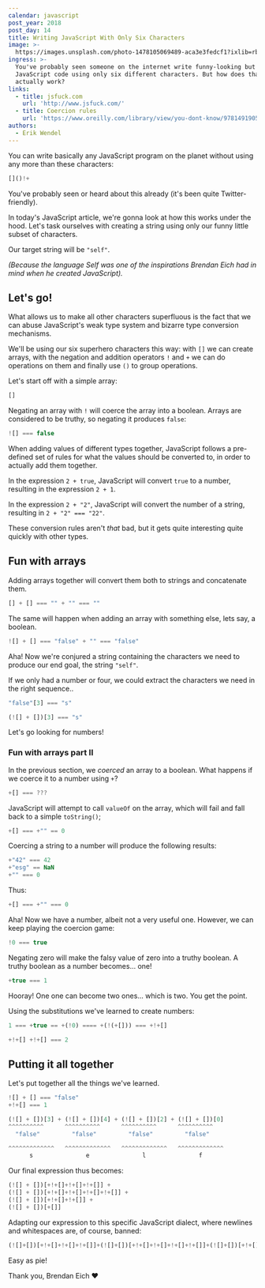 ```yaml
---
calendar: javascript
post_year: 2018
post_day: 14
title: Writing JavaScript With Only Six Characters
image: >-
  https://images.unsplash.com/photo-1478105069489-aca3e3fedcf1?ixlib=rb-1.2.1&ixid=eyJhcHBfaWQiOjEyMDd9&dpr=1&auto=format&fit=crop&w=1000&q=80&cs=tinysrgb
ingress: >-
  You've probably seen someone on the internet write funny-looking but runnable
  JavaScript code using only six different characters. But how does that
  actually work?
links:
  - title: jsfuck.com
    url: 'http://www.jsfuck.com/'
  - title: Coercion rules
    url: 'https://www.oreilly.com/library/view/you-dont-know/9781491905159/ch04.html'
authors:
  - Erik Wendel
---
```


You can write basically any JavaScript program on the planet without using any more than these characters:

```js
[]()!+
```

You've probably seen or heard about this already (it's been quite Twitter-friendly).

In today's JavaScript article, we're gonna look at how this works under the hood. Let's task ourselves with creating a string using only our funny little subset of characters.

Our target string will be `"self"`.


*(Because the language *Self* was one of the inspirations Brendan Eich had in mind when he created JavaScript).*

## Let's go!

What allows us to make all other characters superfluous is the fact that we can abuse JavaScript's weak type system and bizarre type conversion mechanisms.

We'll be using our six superhero characters this way: with `[]` we can create arrays, with the negation and addition operators `!` and `+` we can do operations on them and finally use `()` to group operations.

Let's start off with a simple array:

```js
[]
```

Negating an array with `!` will coerce the array into a boolean. Arrays are considered to be truthy, so negating it produces `false`:

```js
![] === false
```

When adding values of different types together, JavaScript follows a pre-defined set of rules for what the values should be converted to, in order to actually add them together.

In the expression `2 + true`, JavaScript will convert `true` to a number, resulting in the expression `2 + 1`.

In the expression `2 + "2"`, JavaScript will convert the number of a string, resulting in `2 + "2" === "22"`.

These conversion rules aren't _that_ bad, but it gets quite interesting quite quickly with other types.

## Fun with arrays

Adding arrays together will convert them both to strings and concatenate them.

```js
[] + [] === "" + "" === ""
```

The same will happen when adding an array with something else, lets say, a boolean.

```js
![] + [] === "false" + "" === "false"
```

Aha! Now we're conjured a string containing the characters we need to produce our end goal, the string `"self"`.

If we only had a number or four, we could extract the characters we need in the right sequence..


```js
"false"[3] === "s"

(![] + [])[3] === "s"
```

Let's go looking for numbers!

### Fun with arrays part II

In the previous section, we _coerced_ an array to a boolean.
What happens if we coerce it to a number using `+`?

```js
+[] === ???
```

JavaScript will attempt to call `valueOf` on the array, which will fail and fall back to a simple `toString()`;

```js
+[] === +"" == 0
```

Coercing a string to a number will produce the following results:

```js
+"42" === 42
+"esg" == NaN
+"" === 0
```

Thus:

```js
+[] === +"" === 0
```

Aha! Now we have a number, albeit not a very useful one.
However, we can keep playing the coercion game:


```js
!0 === true
```

Negating zero will make the falsy value of zero into a truthy boolean.
A truthy boolean as a number becomes... one!

```js
+true === 1
```

Hooray! One one can become two ones... which is two. You get the point.

Using the substitutions we've learned to create numbers:

```js
1 === +true == +(!0) ==== +(!(+[])) === +!+[]

+!+[] +!+[] === 2
```

## Putting it all together

Let's put together all the things we've learned.

```js
![] + [] === "false"
+!+[] === 1

(![] + [])[3] + (![] + [])[4] + (![] + [])[2] + (![] + [])[0]
^^^^^^^^^^      ^^^^^^^^^^      ^^^^^^^^^^      ^^^^^^^^^^      
  "false"         "false"         "false"         "false"       

^^^^^^^^^^^^^   ^^^^^^^^^^^^^   ^^^^^^^^^^^^^   ^^^^^^^^^^^^^    
      s               e               l               f         
```

Our final expression thus becomes:


```js
(![] + [])[+!+[]+!+[]+!+[]] + 
(![] + [])[+!+[]+!+[]+!+[]+!+[]] + 
(![] + [])[+!+[]+!+[]] +
(![] + [])[+[]]

```

Adapting our expression to this specific JavaScript dialect, where newlines and whitespaces are, of course, banned:

```js
(![]+[])[+!+[]+!+[]+!+[]]+(![]+[])[+!+[]+!+[]+!+[]+!+[]]+(![]+[])[+!+[]+!+[]]+(![]+[])[+[]]
```

Easy as pie!

Thank you, Brendan Eich ❤️
